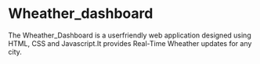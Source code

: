 # Wheather_dashboard
The Wheather_Dashboard is a userfriendly web application designed using HTML, CSS and  Javascript.It provides Real-Time Wheather updates for any city.
